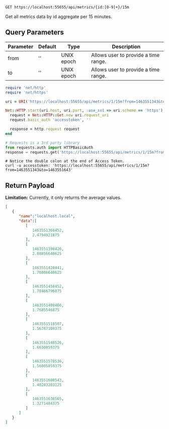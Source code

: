 `GET https://localhost:55655/api/metrics/{id:[0-9]+}/15m`

Get all metrics data by id aggregate per 15 minutes.


## Query Parameters

Parameter | Default | Type | Description
--------- | ------- | ---- | -----------
from | '' | UNIX epoch | Allows user to provide a time range.
to | '' | UNIX epoch | Allows user to provide a time range.

```ruby
require 'net/http'
require 'net/https'

uri = URI('https://localhost:55655/api/metrics/1/15m?from=1463551343&to=1463551643')

Net::HTTP.start(uri.host, uri.port, :use_ssl => uri.scheme == 'https') do |http|
  request = Net::HTTP::Get.new uri.request_uri
  request.basic_auth 'accesstoken', ''

  response = http.request request
end
```

```python
# Requests is a 3rd party library
from requests.auth import HTTPBasicAuth
response = requests.get('https://localhost:55655/api/metrics/1/15m?from=1463551343&to=1463551643', auth=HTTPBasicAuth('accesstoken', ''))
```

```shell
# Notice the double colon at the end of Access Token.
curl -u accesstoken: 'https://localhost:55655/api/metrics/1/15m?from=1463551343&to=1463551643'
```

## Return Payload

**Limitation:** Currently, it only returns the average values.

```json
[
   {
      "name":"localhost.local",
      "data":[
         [
            1463551368452,
            2.4794921875
         ],
         [
            1463551398426,
            2.08056640625
         ],
         [
            1463551428441,
            1.76806640625
         ],
         [
            1463551458452,
            1.78466796875
         ],
         [
            1463551488466,
            1.7685546875
         ],
         [
            1463551518507,
            1.56787109375
         ],
         [
            1463551548526,
            1.6630859375
         ],
         [
            1463551578536,
            1.56005859375
         ],
         [
            1463551608543,
            1.40283203125
         ],
         [
            1463551638565,
            1.3271484375
         ]
      ]
   }
]
```
